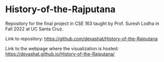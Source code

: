 # History-of-the-Rajputana
Repository for the final project in CSE 163 taught by Prof. Suresh Lodha in Fall 2022 at UC Santa Cruz.

Link to repository: https://github.com/devashat/History-of-the-Rajputana

Link to the webpage where the visualization is hosted: https://devashat.github.io/History-of-the-Rajputana/
